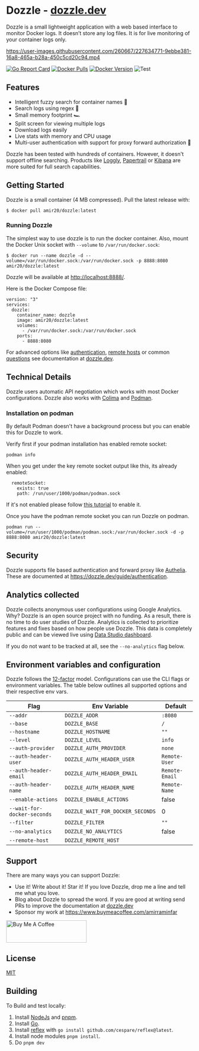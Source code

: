 # Dozzle - [dozzle.dev](https://dozzle.dev/)

Dozzle is a small lightweight application with a web based interface to monitor Docker logs. It doesn’t store any log files. It is for live monitoring of your container logs only.

https://user-images.githubusercontent.com/260667/227634771-9ebbe381-16a8-465a-b28a-450c5cd20c94.mp4

[![Go Report Card](https://goreportcard.com/badge/github.com/amir20/dozzle)](https://goreportcard.com/report/github.com/amir20/dozzle)
[![Docker Pulls](https://img.shields.io/docker/pulls/amir20/dozzle.svg)](https://hub.docker.com/r/amir20/dozzle/)
[![Docker Version](https://img.shields.io/docker/v/amir20/dozzle?sort=semver)](https://hub.docker.com/r/amir20/dozzle/)
![Test](https://github.com/amir20/dozzle/workflows/Test/badge.svg)

## Features

- Intelligent fuzzy search for container names 🤖
- Search logs using regex 🔦
- Small memory footprint 🏎
- Split screen for viewing multiple logs
- Download logs easily
- Live stats with memory and CPU usage
- Multi-user authentication with support for proxy forward authorization 🚨

Dozzle has been tested with hundreds of containers. However, it doesn't support offline searching. Products like [Loggly](https://www.loggly.com), [Papertrail](https://papertrailapp.com) or [Kibana](https://www.elastic.co/products/kibana) are more suited for full search capabilities.

## Getting Started

Dozzle is a small container (4 MB compressed). Pull the latest release with:

    $ docker pull amir20/dozzle:latest

### Running Dozzle

The simplest way to use dozzle is to run the docker container. Also, mount the Docker Unix socket with `--volume` to `/var/run/docker.sock`:

    $ docker run --name dozzle -d --volume=/var/run/docker.sock:/var/run/docker.sock -p 8888:8080 amir20/dozzle:latest

Dozzle will be available at [http://localhost:8888/](http://localhost:8888/).

Here is the Docker Compose file:

    version: "3"
    services:
      dozzle:
        container_name: dozzle
        image: amir20/dozzle:latest
        volumes:
          - /var/run/docker.sock:/var/run/docker.sock
        ports:
          - 8888:8080

For advanced options like [authentication](https://dozzle.dev/guide/authentication), [remote hosts](https://dozzle.dev/guide/remote-hosts) or common [questions](https://dozzle.dev/guide/faq) see documentation at [dozzle.dev](https://dozzle.dev/guide/getting-started).

## Technical Details

Dozzle users automatic API negotiation which works with most Docker configurations. Dozzle also works with [Colima](https://github.com/abiosoft/colima) and [Podman](https://podman.io/).

### Installation on podman

By default Podman doesn't have a background process but you can enable this for Dozzle to work.

Verify first if your podman installation has enabled remote socket:

```
podman info
```

When you get under the key remote socket output like this, its already enabled:

```
  remoteSocket:
    exists: true
    path: /run/user/1000/podman/podman.sock
```

If it's not enabled please follow [this tutorial](https://github.com/containers/podman/blob/main/docs/tutorials/socket_activation.md) to enable it.

Once you have the podman remote socket you can run Dozzle on podman.

```
podman run --volume=/run/user/1000/podman/podman.sock:/var/run/docker.sock -d -p 8888:8080 amir20/dozzle:latest
```

## Security

Dozzle supports file based authentication and forward proxy like [Authelia](https://www.authelia.com/). These are documented at https://dozzle.dev/guide/authentication.

## Analytics collected

Dozzle collects anonymous user configurations using Google Analytics. Why? Dozzle is an open source project with no funding. As a result, there is no time to do user studies of Dozzle. Analytics is collected to prioritize features and fixes based on how people use Dozzle. This data is completely public and can be viewed live using [ Data Studio dashboard](https://datastudio.google.com/s/naeIu0MiWsY).

If you do not want to be tracked at all, see the `--no-analytics` flag below.

## Environment variables and configuration

Dozzle follows the [12-factor](https://12factor.net/) model. Configurations can use the CLI flags or environment variables. The table below outlines all supported options and their respective env vars.

| Flag                        | Env Variable                     | Default        |
| --------------------------- | -------------------------------- | -------------- |
| `--addr`                    | `DOZZLE_ADDR`                    | `:8080`        |
| `--base`                    | `DOZZLE_BASE`                    | `/`            |
| `--hostname`                | `DOZZLE_HOSTNAME`                | `""`           |
| `--level`                   | `DOZZLE_LEVEL`                   | `info`         |
| `--auth-provider`           | `DOZZLE_AUTH_PROVIDER`           | `none`         |
| `--auth-header-user`        | `DOZZLE_AUTH_HEADER_USER`        | `Remote-User`  |
| `--auth-header-email`       | `DOZZLE_AUTH_HEADER_EMAIL`       | `Remote-Email` |
| `--auth-header-name`        | `DOZZLE_AUTH_HEADER_NAME`        | `Remote-Name`  |
| `--enable-actions`          | `DOZZLE_ENABLE_ACTIONS`          | false          |
| `--wait-for-docker-seconds` | `DOZZLE_WAIT_FOR_DOCKER_SECONDS` | 0              |
| `--filter`                  | `DOZZLE_FILTER`                  | `""`           |
| `--no-analytics`            | `DOZZLE_NO_ANALYTICS`            | false          |
| `--remote-host`             | `DOZZLE_REMOTE_HOST`             |                |

## Support

There are many ways you can support Dozzle:

- Use it! Write about it! Star it! If you love Dozzle, drop me a line and tell me what you love.
- Blog about Dozzle to spread the word. If you are good at writing send PRs to improve the documentation at [dozzle.dev](https://dozzle.dev/)
- Sponsor my work at https://www.buymeacoffee.com/amirraminfar

<a href="https://www.buymeacoffee.com/amirraminfar" target="_blank"><img src="https://cdn.buymeacoffee.com/buttons/v2/default-yellow.png" alt="Buy Me A Coffee" style="height: 60px !important;width: 217px !important;" ></a>

## License

[MIT](LICENSE)

## Building

To Build and test locally:

1. Install [NodeJs](https://nodejs.org/en/download/) and [pnpm](https://pnpm.io/installation).
2. Install [Go](https://go.dev/doc/install).
3. Install [reflex](https://github.com/cespare/reflex) with `go install github.com/cespare/reflex@latest`.
4. Install node modules `pnpm install`.
5. Do `pnpm dev`

